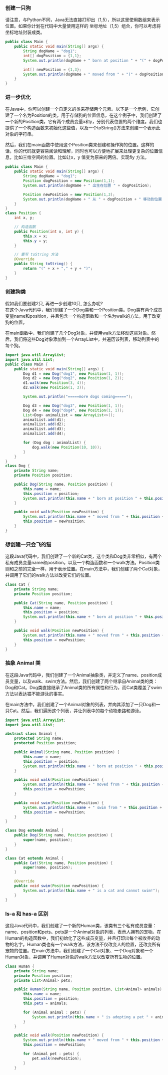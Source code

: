 ### 创建一只狗
请注意，与Python不同，Java无法直接打印出（1,5），所以这里使用数组来表示位置。如果你计划在代码中大量使用这样的 坐标地址（1,5）组合，你可以考虑将坐标地址封装成类。
``` java
public class Main {
    public static void main(String[] args) {
        String dogName = "dog1";
        int[] dogPosition = {1,1};
        System.out.println(dogName + " born at position " + "(" + dogPosition[0] + "," + dogPosition[1] + ")");

        int[] newPosition = {1,3};
        System.out.println(dogName + " moved from " + "(" + dogPosition[0] + "," + dogPosition[1] + ")" + " to position " + "(" + newPosition[0] + "," + newPosition[1] + ")");
    }
} 
```
### 进一步优化
在Java中，你可以创建一个自定义的类来存储两个元素。以下是一个示例，它创建了一个名为Position的类，用于存储狗的位置信息，在这个例子中，我们创建了一个新的Position类，它有两个成员变量x和y，分别代表位置的两个维度。我们也提供了一个构造函数来初始化这些值，以及一个toString()方法来创建一个表示此对象的字符串。

然后，我们在main函数中使用这个Position类来创建和操作狗的位置。这样的话，你的代码就更容易阅读和理解，同时也可以方便地扩展来处理更复杂的位置信息，比如三维空间的位置。比如让x，y 值变为原来的两倍。实现fly 方法。
``` java
public class Main {
    public static void main(String[] args) {
        String dogName = "dog1";
        Position dogPosition = new Position(1,1);
        System.out.println(dogName + " 出生在位置 " + dogPosition);

        Position newPosition = new Position(1,3);
        System.out.println(dogName + " 从 " + dogPosition + " 移动到位置 " + newPosition);
    }
}
class Position {
    int x, y;

    // 构造函数
    public Position(int x, int y) {
        this.x = x;
        this.y = y;
    }

    // 重写 toString 方法
    @Override
    public String toString() {
        return "(" + x + "," + y + ")";
    }
}
```

### 创建狗类
假如我们要创建2只, 再进一步创建10只, 怎么办呢?  
在这个Java代码中，我们创建了一个Dog类和一个Position类。Dog类有两个成员变量name和position，并且包含一个构造函数和一个名为walk的方法，用于改变狗的位置。

在main函数中，我们创建了几个Dog对象，并使用walk方法移动这些对象。然后，我们将这些Dog对象添加到一个ArrayList中，并遍历该列表，移动列表中的每个狗。
``` java
import java.util.ArrayList;
import java.util.List;
public class Main {
    public static void main(String[] args) {
        Dog d1 = new Dog("dog1", new Position(1, 1));
        Dog d2 = new Dog("dog2", new Position(1, 2));
        d1.walk(new Position(3, 4));
        d2.walk(new Position(1, 3));

        System.out.println("=====more dogs coming=====");

        Dog d3 = new Dog("dog3", new Position(1, 1));
        Dog d4 = new Dog("dog4", new Position(1, 1));
        List<Dog> animalList = new ArrayList<>();
        animalList.add(d1);
        animalList.add(d2);
        animalList.add(d3);
        animalList.add(d4);

        for (Dog dog : animalList) {
            dog.walk(new Position(10, 10));
        }
    }
}
class Dog {
    private String name;
    private Position position;

    public Dog(String name, Position position) {
        this.name = name;
        this.position = position;
        System.out.println(this.name + " born at position " + this.position);
    }

    public void walk(Position newPosition) {
        System.out.println(this.name + " moved from " + this.position + " to " + newPosition);
        this.position = newPosition;
    }
}

```
### 想创建一只会飞的猫
这段Java代码中，我们创建了一个新的Cat类，这个类和Dog类非常相似，有两个私有成员变量name和position，以及一个构造函数和一个walk方法。Position类则和之前的完全一样，用于表示位置。在main方法中，我们创建了两个Cat对象，并调用了它们的walk方法以改变它们的位置。
``` java
class Cat {
    private String name;
    private Position position;

    public Cat(String name, Position position) {
        this.name = name;
        this.position = position;
        System.out.println(this.name + " born at position " + this.position);
    }

    public void walk(Position newPosition) {
        System.out.println(this.name + " moved from " + this.position + " to " + newPosition);
        this.position = newPosition;
    }
}

```
### 抽象 Animal 类
在这段Java代码中，我们创建了一个Animal抽象类，并定义了name、position成员变量，以及walk、swim方法。然后，我们创建了两个继承自Animal类的类：Dog和Cat。Dog类直接继承了Animal类的所有属性和行为，而Cat类覆盖了swim方法以表达猫不能游泳的事实。

在main方法中，我们创建了一个Animal对象的列表，并向其添加了一只Dog和一只Cat。然后，我们遍历这个列表，并让列表中的每个动物走路和游泳。
``` java
import java.util.ArrayList;
import java.util.List;

abstract class Animal {
    protected String name;
    protected Position position;

    public Animal(String name, Position position) {
        this.name = name;
        this.position = position;
        System.out.println(this.name + " born at position " + this.position);
    }

    public void walk(Position newPosition) {
        System.out.println(this.name + " moved from " + this.position + " to " + newPosition);
        this.position = newPosition;
    }

    public void swim(Position newPosition) {
        System.out.println(this.name + " swim from " + this.position + " to " + newPosition);
        this.position = newPosition;
    }
}

class Dog extends Animal {
    public Dog(String name, Position position) {
        super(name, position);
    }
}

class Cat extends Animal {
    public Cat(String name, Position position) {
        super(name, position);
    }

    @Override
    public void swim(Position newPosition) {
        System.out.println(this.name + " is a cat and cannot swim!");
    }
}

```
### Is-a 和 has-a 区别
这段Java代码中，我们创建了一个新的Human类，该类有三个私有成员变量：name、position和pets。pets是一个Animal对象的列表，表示人拥有的宠物。在Human的构造函数中，我们初始化了这些成员变量，并且打印出每个被收养的动物的名字。Human类也有一个walk方法，该方法不仅改变人的位置，还改变所有宠物的位置。在main方法中，我们创建了一个Cat对象、一个Dog对象和一个Human对象，并调用了Human对象的walk方法以改变所有生物的位置。
``` java
class Human {
    private String name;
    private Position position;
    private List<Animal> pets;

    public Human(String name, Position position, List<Animal> animals) {
        this.name = name;
        this.position = position;
        this.pets = animals;

        for (Animal animal : pets) {
            System.out.println(this.name + " is adopting a pet " + animal.getName());
        }
    }

    public void walk(Position newPosition) {
        System.out.println(this.name + " moved from " + this.position + " to " + newPosition);
        this.position = newPosition;

        for (Animal pet : pets) {
            pet.walk(newPosition);
        }
    }
```
